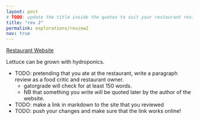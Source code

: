```yaml
---
layout: post
# TODO: update the title inside the quotes to suit your restaurant review needs
title: "rev 2"
permalink: explorations/review2
nav: true
---
```


[Restaurant Website](https://allegheny-college-cmpsc-105-spring-2024.github.io/resto-dyllanmbane/)

Lettuce can be grown with hydroponics.

- TODO: pretending that you ate at the restaurant, write a
  paragraph review as a food critic and restaurant owner.
  - gatorgrade will check for at least 150 words.
  - NB that something you write will be quoted later by the author
  of the website.
- TODO: make a link in markdown to the site that you reviewed
- TODO: push your changes and make sure that the link works online!

